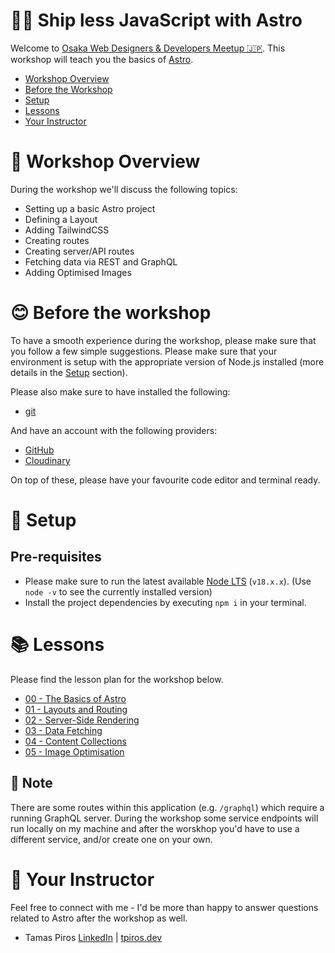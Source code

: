 # 🧑‍💻 Ship less JavaScript with Astro

Welcome to [Osaka Web Designers & Developers Meetup 🇯🇵](https://owddm.com). This workshop will teach you the basics of [Astro](https://astro.build).

- [Workshop Overview](#-workshop-overview)
- [Before the Workshop](#-before-the-workshop)
- [Setup](#-setup)
- [Lessons](#-lessons)
- [Your Instructor](#-instructor)

# 🤝 Workshop Overview

During the workshop we'll discuss the following topics:

- Setting up a basic Astro project
- Defining a Layout
- Adding TailwindCSS
- Creating routes
- Creating server/API routes
- Fetching data via REST and GraphQL
- Adding Optimised Images

# 😊 Before the workshop

To have a smooth experience during the workshop, please make sure that you follow a few simple suggestions. Please make sure that your environment is setup with the appropriate version of Node.js installed (more details in the [Setup](#-setup) section).

Please also make sure to have installed the following:

- [git](https://git-scm.com/)

And have an account with the following providers:

- [GitHub](https://github.com)
- [Cloudinary](https://cloudinary.com)

On top of these, please have your favourite code editor and terminal ready.

# 🧮 Setup

## Pre-requisites

- Please make sure to run the latest available [Node LTS](https://nodejs.org/en/download/) (`v18.x.x`). (Use `node -v` to see the currently installed version)
- Install the project dependencies by executing `npm i` in your terminal.

# 📚 Lessons

Please find the lesson plan for the workshop below.

- [00 - The Basics of Astro](lessons/00-the-basics-of-astro.md)
- [01 - Layouts and Routing](lessons/01-layouts-and-routing.md)
- [02 - Server-Side Rendering](lessons/02-server-side-rendering.md)
- [03 - Data Fetching](lessons/03-data-fetching.md)
- [04 - Content Collections](lessons/04-content-collections.md)
- [05 - Image Optimisation](lessons/05-image-optimisation.md)

## 📝 Note

There are some routes within this application (e.g. `/graphql`) which require a running GraphQL server. During the workshop some service endpoints will run locally on my machine and after the worskhop you'd have to use a different service, and/or create one on your own.

# 👋 Your Instructor

Feel free to connect with me - I'd be more than happy to answer questions related to Astro after the workshop as well.

- Tamas Piros [LinkedIn](https://linkedin.com/in/tpiros) | [tpiros.dev](https://tpiros.dev)
